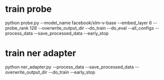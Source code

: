 # train probe
python probe.py --model_name facebook/xlm-v-base --embed_layer 6 --probe_rank 128 --overwrite_output_dir --do_train --do_eval --all_configs --process_data --save_processed_data --early_stop

# train ner adapter
python ner_adapter.py --process_data --save_processed_data --overwrite_output_dir --do_train --early_stop